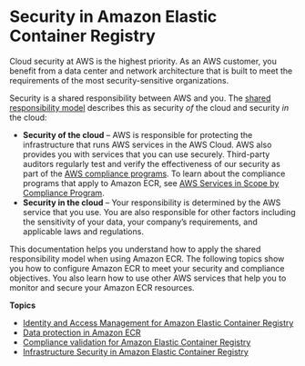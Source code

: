 # Security in Amazon Elastic Container Registry<a name="security"></a>

Cloud security at AWS is the highest priority\. As an AWS customer, you benefit from a data center and network architecture that is built to meet the requirements of the most security\-sensitive organizations\.

Security is a shared responsibility between AWS and you\. The [shared responsibility model](http://aws.amazon.com/compliance/shared-responsibility-model/) describes this as security *of* the cloud and security *in* the cloud:
+ **Security of the cloud** – AWS is responsible for protecting the infrastructure that runs AWS services in the AWS Cloud\. AWS also provides you with services that you can use securely\. Third\-party auditors regularly test and verify the effectiveness of our security as part of the [AWS compliance programs](http://aws.amazon.com/compliance/programs/)\. To learn about the compliance programs that apply to Amazon ECR, see [AWS Services in Scope by Compliance Program](http://aws.amazon.com/compliance/services-in-scope/)\.
+ **Security in the cloud** – Your responsibility is determined by the AWS service that you use\. You are also responsible for other factors including the sensitivity of your data, your company’s requirements, and applicable laws and regulations\. 

This documentation helps you understand how to apply the shared responsibility model when using Amazon ECR\. The following topics show you how to configure Amazon ECR to meet your security and compliance objectives\. You also learn how to use other AWS services that help you to monitor and secure your Amazon ECR resources\. 

**Topics**
+ [Identity and Access Management for Amazon Elastic Container Registry](security-iam.md)
+ [Data protection in Amazon ECR](data-protection.md)
+ [Compliance validation for Amazon Elastic Container Registry](ecr-compliance.md)
+ [Infrastructure Security in Amazon Elastic Container Registry](infrastructure-security.md)
